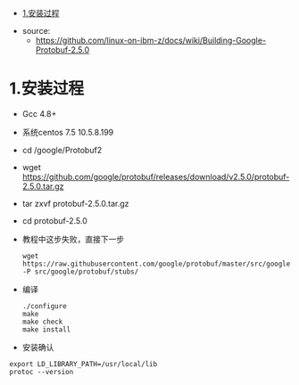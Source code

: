 <!-- TOC -->

- [1.安装过程](#1安装过程)

<!-- /TOC -->
* source:
    * https://github.com/linux-on-ibm-z/docs/wiki/Building-Google-Protobuf-2.5.0

# 1.安装过程
* Gcc 4.8+
* 系统centos 7.5 10.5.8.199
* cd /google/Protobuf2
* wget https://github.com/google/protobuf/releases/download/v2.5.0/protobuf-2.5.0.tar.gz
* tar zxvf protobuf-2.5.0.tar.gz
* cd protobuf-2.5.0
* 教程中这步失败，直接下一步
    ```
    wget https://raw.githubusercontent.com/google/protobuf/master/src/google/protobuf/stubs/atomicops_internals_generic_gcc.h -P src/google/protobuf/stubs/ 
    ```
* 编译
    ```
    ./configure
    make
    make check
    make install
    ```

* 安装确认
```
export LD_LIBRARY_PATH=/usr/local/lib
protoc --version
```